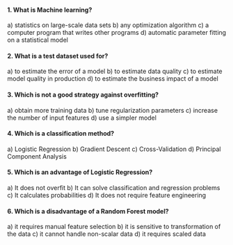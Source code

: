 #### 1. What is Machine learning?

a) statistics on large-scale data sets
b) any optimization algorithm
c) a computer program that writes other programs
d) automatic parameter fitting on a statistical model
   

#### 2. What is a test dataset used for?

a) to estimate the error of a model
b) to estimate data quality
c) to estimate model quality in production
d) to estimate the business impact of a model


#### 3. Which is not a good strategy against overfitting?

a) obtain more training data
b) tune regularization parameters
c) increase the number of input features
d) use a simpler model


#### 4. Which is a classification method?

a) Logistic Regression
b) Gradient Descent
c) Cross-Validation
d) Principal Component Analysis


#### 5. Which is an advantage of Logistic Regression?

a) It does not overfit
b) It can solve classification and regression problems
c) It calculates probabilities
d) It does not require feature engineering


#### 6. Which is a disadvantage of a Random Forest model?

a) it requires manual feature selection
b) it is sensitive to transformation of the data
c) it cannot handle non-scalar data
d) it requires scaled data

